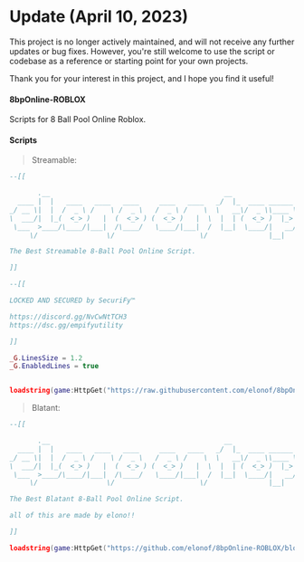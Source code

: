 # Update (April 10, 2023)
This project is no longer actively maintained, and will not receive any further updates or bug fixes. However, you're still welcome to use the script or codebase as a reference or starting point for your own projects.

Thank you for your interest in this project, and I hope you find it useful!

#### 8bpOnline-ROBLOX
Scripts for 8 Ball Pool Online Roblox.


#### Scripts
> Streamable:
```lua
--[[

       .__                                           __                 
  ____ |  |   ____   ____   ____     ____   ____   _/  |_  ____ ______  
_/ __ \|  |  /  _ \ /    \ /  _ \   /  _ \ /    \  \   __\/  _ \\____ \ 
\  ___/|  |_(  <_> )   |  (  <_> ) (  <_> )   |  \  |  | (  <_> )  |_> >
 \___  >____/\____/|___|  /\____/   \____/|___|  /  |__|  \____/|   __/ 
     \/                 \/                     \/               |__|    

The Best Streamable 8-Ball Pool Online Script.

]]

--[[

LOCKED AND SECURED by SecuriFy™

https://discord.gg/NvCwNtTCH3
https://dsc.gg/empifyutility

]]

_G.LinesSize = 1.2
_G.EnabledLines = true


loadstring(game:HttpGet("https://raw.githubusercontent.com/elonof/8bpOnline-ROBLOX/main/streamable.lua",true))()
```

> Blatant:

```lua
--[[

       .__                                           __                 
  ____ |  |   ____   ____   ____     ____   ____   _/  |_  ____ ______  
_/ __ \|  |  /  _ \ /    \ /  _ \   /  _ \ /    \  \   __\/  _ \\____ \ 
\  ___/|  |_(  <_> )   |  (  <_> ) (  <_> )   |  \  |  | (  <_> )  |_> >
 \___  >____/\____/|___|  /\____/   \____/|___|  /  |__|  \____/|   __/ 
     \/                 \/                     \/               |__|    

The Best Blatant 8-Ball Pool Online Script.

all of this are made by elono!!

]]

loadstring(game:HttpGet("https://github.com/elonof/8bpOnline-ROBLOX/blob/main/blatant.lua",true))()


